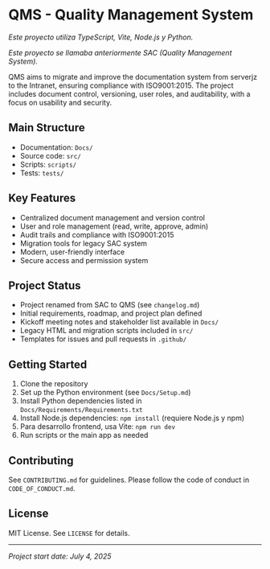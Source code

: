 # QMS - Quality Management System

_Este proyecto utiliza TypeScript, Vite, Node.js y Python._

_Este proyecto se llamaba anteriormente SAC (Quality Management System)._

QMS aims to migrate and improve the documentation system from serverjz to the Intranet, ensuring compliance with ISO9001:2015. The project includes document control, versioning, user roles, and auditability, with a focus on usability and security.

## Main Structure

- Documentation: `Docs/`
- Source code: `src/`
- Scripts: `scripts/`
- Tests: `tests/`

## Key Features

- Centralized document management and version control
- User and role management (read, write, approve, admin)
- Audit trails and compliance with ISO9001:2015
- Migration tools for legacy SAC system
- Modern, user-friendly interface
- Secure access and permission system

## Project Status

- Project renamed from SAC to QMS (see `changelog.md`)
- Initial requirements, roadmap, and project plan defined
- Kickoff meeting notes and stakeholder list available in `Docs/`
- Legacy HTML and migration scripts included in `src/`
- Templates for issues and pull requests in `.github/`

## Getting Started

1. Clone the repository
2. Set up the Python environment (see `Docs/Setup.md`)
3. Install Python dependencies listed in `Docs/Requirements/Requirements.txt`
4. Install Node.js dependencies: `npm install` (requiere Node.js y npm)
5. Para desarrollo frontend, usa Vite: `npm run dev`
6. Run scripts or the main app as needed

## Contributing

See `CONTRIBUTING.md` for guidelines. Please follow the code of conduct in `CODE_OF_CONDUCT.md`.

## License

MIT License. See `LICENSE` for details.

---

_Project start date: July 4, 2025_

